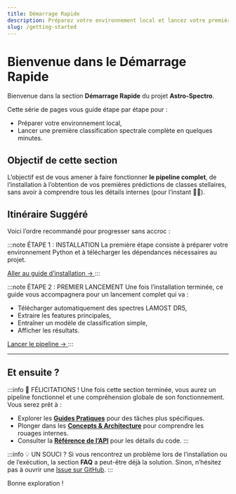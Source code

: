 ```yaml
---
title: Démarrage Rapide
description: Préparez votre environnement local et lancez votre première classification en quelques minutes.
slug: /getting-started
---
```


# Bienvenue dans le Démarrage Rapide

Bienvenue dans la section **Démarrage Rapide** du projet **Astro-Spectro**.

Cette série de pages vous guide étape par étape pour :

- Préparer votre environnement local,
- Lancer une première classification spectrale complète en quelques minutes.

## Objectif de cette section

L’objectif est de vous amener à faire fonctionner **le pipeline complet**, de l’installation à l’obtention de vos premières prédictions de classes stellaires, sans avoir à comprendre tous les détails internes (pour l’instant 🧑‍🚀).

## Itinéraire Suggéré

Voici l’ordre recommandé pour progresser sans accroc :

:::note ÉTAPE 1 : INSTALLATION
La première étape consiste à préparer votre environnement Python et à télécharger les dépendances nécessaires au projet.

<a className="button button--primary button--lg" href="./getting-started/installation">
  Aller au guide d’installation →
</a>
:::

:::note ÉTAPE 2 : PREMIER LANCEMENT
Une fois l’installation terminée, ce guide vous accompagnera pour un lancement complet qui va :

- Télécharger automatiquement des spectres LAMOST DR5,
- Extraire les features principales,
- Entraîner un modèle de classification simple,
- Afficher les résultats.

<a className="button button--primary button--lg" href="./first-run">
  Lancer le pipeline →
</a>
:::

---

## Et ensuite ?

:::info 🎉 FÉLICITATIONS !
Une fois cette section terminée, vous aurez un pipeline fonctionnel et une compréhension globale de son fonctionnement. Vous serez prêt à :

- Explorer les **[Guides Pratiques](../user-guides/)** pour des tâches plus spécifiques.
- Plonger dans les **[Concepts & Architecture](../concepts/)** pour comprendre les rouages internes.
- Consulter la **[Référence de l’API](../api/)** pour les détails du code.
:::

:::info 💡 UN SOUCI ?
Si vous rencontrez un problème lors de l’installation ou de l’exécution, la section **FAQ** a peut-être déjà la solution. Sinon, n’hésitez pas à ouvrir une [Issue sur GitHub](https://github.com/phd-brown/astro-spectro-classification/issues).
:::

Bonne exploration !